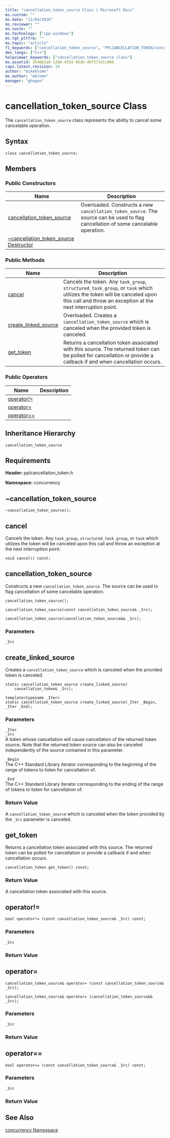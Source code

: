 ```yaml
---
title: "cancellation_token_source Class | Microsoft Docs"
ms.custom: ""
ms.date: "11/04/2016"
ms.reviewer: ""
ms.suite: ""
ms.technology: ["cpp-windows"]
ms.tgt_pltfrm: ""
ms.topic: "article"
f1_keywords: ["cancellation_token_source", "PPLCANCELLATION_TOKEN/concurrency::cancellation_token_source", "PPLCANCELLATION_TOKEN/concurrency::cancellation_token_source::cancellation_token_source", "PPLCANCELLATION_TOKEN/concurrency::cancellation_token_source::cancel", "PPLCANCELLATION_TOKEN/concurrency::cancellation_token_source::create_linked_source", "PPLCANCELLATION_TOKEN/concurrency::cancellation_token_source::get_token"]
dev_langs: ["C++"]
helpviewer_keywords: ["cancellation_token_source class"]
ms.assetid: 3548b1a0-12b0-4334-95db-4bf57141c066
caps.latest.revision: 10
author: "mikeblome"
ms.author: "mblome"
manager: "ghogen"
---
```

# cancellation_token_source Class
The `cancellation_token_source` class represents the ability to cancel some cancelable operation.  
  
## Syntax  
  
```
class cancellation_token_source;
```  
  
## Members  
  
### Public Constructors  
  
|Name|Description|  
|----------|-----------------|  
|[cancellation_token_source](#ctor)|Overloaded. Constructs a new `cancellation_token_source`. The source can be used to flag cancellation of some cancelable operation.|  
|[~cancellation_token_source Destructor](#dtor)||  
  
### Public Methods  
  
|Name|Description|  
|----------|-----------------|  
|[cancel](#cancel)|Cancels the token. Any `task_group`, `structured_task_group`, or `task` which utilizes the token will be canceled upon this call and throw an exception at the next interruption point.|  
|[create_linked_source](#create_linked_source)|Overloaded. Creates a `cancellation_token_source` which is canceled when the provided token is canceled.|  
|[get_token](#get_token)|Returns a cancellation token associated with this source. The returned token can be polled for cancellation or provide a callback if and when cancellation occurs.|  
  
### Public Operators  
  
|Name|Description|  
|----------|-----------------|  
|[operator!=](#operator_neq)||  
|[operator=](#operator_eq)||  
|[operator==](#operator_eq_eq)||  
  
## Inheritance Hierarchy  
 `cancellation_token_source`  
  
## Requirements  
 **Header:** pplcancellation_token.h  
  
 **Namespace:** concurrency  
  
##  <a name="dtor"></a> ~cancellation_token_source 

```
~cancellation_token_source();
```  
  
##  <a name="cancel"></a> cancel 

 Cancels the token. Any `task_group`, `structured_task_group`, or `task` which utilizes the token will be canceled upon this call and throw an exception at the next interruption point.  
  
```
void cancel() const;
```  
  
##  <a name="ctor"></a> cancellation_token_source 

 Constructs a new `cancellation_token_source`. The source can be used to flag cancellation of some cancelable operation.  
  
```
cancellation_token_source();

cancellation_token_source(const cancellation_token_source& _Src);

cancellation_token_source(cancellation_token_source&& _Src);
```  
  
### Parameters  
 `_Src`  
  
##  <a name="create_linked_source"></a> create_linked_source 

 Creates a `cancellation_token_source` which is canceled when the provided token is canceled.  
  
```
static cancellation_token_source create_linked_source(
    cancellation_token& _Src);

template<typename _Iter>
static cancellation_token_source create_linked_source(_Iter _Begin, _Iter _End);
```  
  
### Parameters  
 `_Iter`  
 `_Src`  
 A token whose cancellation will cause cancellation of the returned token source. Note that the returned token source can also be canceled independently of the source contained in this parameter.  
  
 `_Begin`  
 The C++ Standard Library iterator corresponding to the beginning of the range of tokens to listen for cancellation of.  
  
 `_End`  
 The C++ Standard Library iterator corresponding to the ending of the range of tokens to listen for cancellation of.  
  
### Return Value  
 A `cancellation_token_source` which is canceled when the token provided by the `_Src` parameter is canceled.  
  
##  <a name="get_token"></a> get_token 

 Returns a cancellation token associated with this source. The returned token can be polled for cancellation or provide a callback if and when cancellation occurs.  
  
```
cancellation_token get_token() const;
```  
  
### Return Value  
 A cancellation token associated with this source.  
  
##  <a name="operator_neq"></a> operator!= 

```
bool operator!= (const cancellation_token_source& _Src) const;
```  
  
### Parameters  
 `_Src`  
  
### Return Value  
  
##  <a name="operator_eq"></a> operator= 

```
cancellation_token_source& operator= (const cancellation_token_source& _Src);

cancellation_token_source& operator= (cancellation_token_source&& _Src);
```  
  
### Parameters  
 `_Src`  
  
### Return Value  
  
##  <a name="operator_eq_eq"></a> operator== 

```
bool operator== (const cancellation_token_source& _Src) const;
```  
  
### Parameters  
 `_Src`  
  
### Return Value  
  
## See Also  
 [concurrency Namespace](concurrency-namespace.md)
